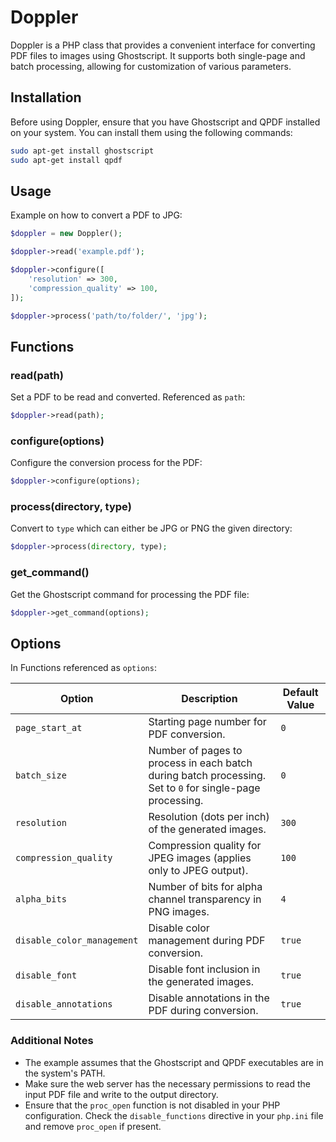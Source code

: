 # Doppler 

Doppler is a PHP class that provides a convenient interface for converting PDF files to images using Ghostscript. It supports both single-page and batch processing, allowing for customization of various parameters.

## Installation

Before using Doppler, ensure that you have Ghostscript and QPDF installed on your system. You can install them using the following commands:

```bash
sudo apt-get install ghostscript
sudo apt-get install qpdf
```

## Usage
Example on how to convert a PDF to JPG:
```php
$doppler = new Doppler();

$doppler->read('example.pdf');

$doppler->configure([
    'resolution' => 300,
    'compression_quality' => 100,
]);

$doppler->process('path/to/folder/', 'jpg');
```

## Functions

### read(path)
Set a PDF to be read and converted. Referenced as `path`:
```php
$doppler->read(path);
```

### configure(options)
Configure the conversion process for the PDF:
```php
$doppler->configure(options);
```

### process(directory, type)
Convert to `type` which can either be JPG or PNG the given directory:
```php
$doppler->process(directory, type);
```

### get_command()
Get the Ghostscript command for processing the PDF file:
```php
$doppler->get_command(options);
```

## Options
In Functions referenced as `options`:

| Option                    | Description                                                                                              | Default Value               |
|---------------------------|----------------------------------------------------------------------------------------------------------|-----------------------------|
| `page_start_at`           | Starting page number for PDF conversion.                                                                 | `0`                         |
| `batch_size`              | Number of pages to process in each batch during batch processing. Set to `0` for single-page processing. | `0`                         |
| `resolution`              | Resolution (dots per inch) of the generated images.                                                      | `300`                       |
| `compression_quality`     | Compression quality for JPEG images (applies only to JPEG output).                                       | `100`                       |
| `alpha_bits`              | Number of bits for alpha channel transparency in PNG images.                                             | `4`                         |
| `disable_color_management`| Disable color management during PDF conversion.                                                          | `true`                      |
| `disable_font`            | Disable font inclusion in the generated images.                                                          | `true`                      |
| `disable_annotations`     | Disable annotations in the PDF during conversion.                                                        | `true`                      |


### Additional Notes

- The example assumes that the Ghostscript and QPDF executables are in the system's PATH.
- Make sure the web server has the necessary permissions to read the input PDF file and write to the output directory.
- Ensure that the `proc_open` function is not disabled in your PHP configuration. Check the `disable_functions` directive in your `php.ini` file and remove `proc_open` if present.

